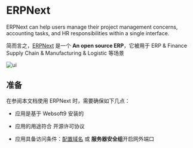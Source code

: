 # ERPNext

ERPNext can help users manage their project management concerns, accounting tasks, and HR responsibilities within a single interface.

简而言之，[ERPNext](https://erpnext.com/) 是一个 **An open source ERP**，它被用于 ERP & Finance Supply Chain & Manufacturing & Logistic  等场景


![ui](http://libs.websoft9.com/Websoft9/DocsPicture/en/erpnext/erpnext-adminui-websoft9.png)


## 准备

在参阅本文档使用 ERPNext 时，需要确保如下几点：

- 应用是基于 Websoft9 安装的

- 应用的用途符合 [](https://opensource.org/licenses/GPL-3.0) 开源许可协议

- 应用具备访问条件：[配置域名](./guide/appsetdomain) 或 **服务器安全组**开启网外端口